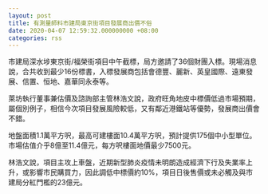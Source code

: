 ```yaml
---
layout: post
title: 有測量師料市建局東京街項目發展商出價不俗
date: 2020-04-07 12:59:32.000000000 +08:00
categories: rss
---
```


市建局深水埗東京街/福榮街項目中午截標，局方邀請了36個財團入標。現場消息說，合共收到最少16份標書，入標發展商包括會德豐、麗新、英皇國際、遠東發展、信置、恒地、嘉華同永泰等。

萊坊執行董事兼估價及諮詢部主管林浩文說，政府旺角地皮中標價低過市場預期，屬個別例子，相信今次項目發展風險較低，又有鄰近港鐵站等優勢，發展商出價會不錯。

地盤面積1.1萬平方呎，最高可建樓面10.4萬平方呎，預計提供175個中小型單位。市場估值介乎8億至11.4億元，每方呎樓面地價最少7500元。

林浩文說，項目主攻上車盤，近期新型肺炎疫情未明朗造成經濟下行及失業率上升，或影響市民購買力，因此調低中標價約10%，項目日後售價或未必觸及與市建局分紅門檻的23億元。
